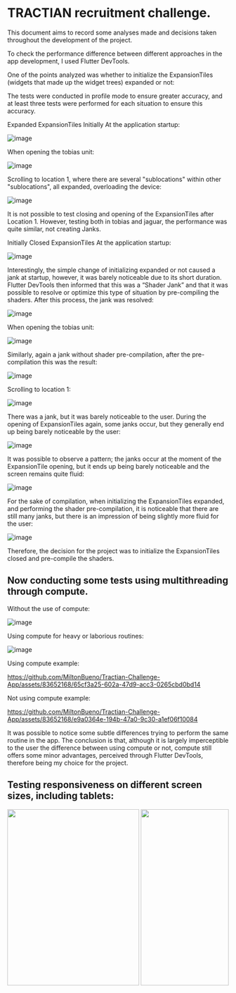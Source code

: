 # TRACTIAN recruitment challenge.

This document aims to record some analyses made and decisions taken throughout the development of the project.

To check the performance difference between different approaches in the app development, I used Flutter DevTools.

One of the points analyzed was whether to initialize the ExpansionTiles (widgets that made up the widget trees) expanded or not:

The tests were conducted in profile mode to ensure greater accuracy, and at least three tests were performed for each situation to ensure this accuracy.

Expanded ExpansionTiles Initially
At the application startup:

![image](https://github.com/MiltonBueno/Tractian-Challenge-App/assets/83652168/34250e0b-92f0-4b8a-af3e-244bc693cc58)

When opening the tobias unit:

![image](https://github.com/MiltonBueno/Tractian-Challenge-App/assets/83652168/19bd9dac-b3d9-4e5a-a0ad-6d4e40b65e39)

Scrolling to location 1, where there are several "sublocations" within other "sublocations", all expanded, overloading the device:

![image](https://github.com/MiltonBueno/Tractian-Challenge-App/assets/83652168/cfc33270-d283-438d-972f-329bbef87880)

It is not possible to test closing and opening of the ExpansionTiles after Location 1. However, testing both in tobias and jaguar, the performance was quite similar, not creating Janks.

Initially Closed ExpansionTiles
At the application startup:

![image](https://github.com/MiltonBueno/Tractian-Challenge-App/assets/83652168/0dcb1aae-e7c5-4012-8eb2-74caa5c39021)

Interestingly, the simple change of initializing expanded or not caused a jank at startup, however, it was barely noticeable due to its short duration. Flutter DevTools then informed that this was a “Shader Jank” and that it was possible to resolve or optimize this type of situation by pre-compiling the shaders. After this process, the jank was resolved:

![image](https://github.com/MiltonBueno/Tractian-Challenge-App/assets/83652168/afa76ed9-3ea0-4086-a55e-c05c47791a1e)


When opening the tobias unit:

![image](https://github.com/MiltonBueno/Tractian-Challenge-App/assets/83652168/862505f0-feae-4c18-a5e1-4a6ba2fcff04)


Similarly, again a jank without shader pre-compilation, after the pre-compilation this was the result:

![image](https://github.com/MiltonBueno/Tractian-Challenge-App/assets/83652168/8b5c27e1-4a07-4eb7-85b6-5af68b95880d)


Scrolling to location 1:

![image](https://github.com/MiltonBueno/Tractian-Challenge-App/assets/83652168/51b9cdb8-5a9c-47cc-8cca-d0cd87cfa170)


There was a jank, but it was barely noticeable to the user.
During the opening of ExpansionTiles again, some janks occur, but they generally end up being barely noticeable by the user:

![image](https://github.com/MiltonBueno/Tractian-Challenge-App/assets/83652168/04062b53-f37a-4624-a821-edfd88dc30e0)


It was possible to observe a pattern; the janks occur at the moment of the ExpansionTile opening, but it ends up being barely noticeable and the screen remains quite fluid:

![image](https://github.com/MiltonBueno/Tractian-Challenge-App/assets/83652168/c1091075-ed7a-455c-b832-b0cc2c6d20b4)

For the sake of compilation, when initializing the ExpansionTiles expanded, and performing the shader pre-compilation, it is noticeable that there are still many janks, but there is an impression of being slightly more fluid for the user:

![image](https://github.com/MiltonBueno/Tractian-Challenge-App/assets/83652168/f0c7b7eb-6a4f-4e54-a128-be636ec472b6)


Therefore, the decision for the project was to initialize the ExpansionTiles closed and pre-compile the shaders.


## Now conducting some tests using multithreading through compute.


Without the use of compute:

![image](https://github.com/MiltonBueno/Tractian-Challenge-App/assets/83652168/07992f7a-1a15-4df9-8ec6-db706f7fbd42)


Using compute for heavy or laborious routines:

![image](https://github.com/MiltonBueno/Tractian-Challenge-App/assets/83652168/800d782e-ce5a-42b1-a3f1-326aba9a3496)

Using compute example:

https://github.com/MiltonBueno/Tractian-Challenge-App/assets/83652168/65cf3a25-602a-47d9-acc3-0265cbd0bd14

Not using compute example:

https://github.com/MiltonBueno/Tractian-Challenge-App/assets/83652168/e9a0364e-194b-47a0-9c30-a1ef06f10084

It was possible to notice some subtle differences trying to perform the same routine in the app.
The conclusion is that, although it is largely imperceptible to the user the difference between using compute or not, compute still offers some minor advantages, perceived through Flutter DevTools, therefore being my choice for the project.

## Testing responsiveness on different screen sizes, including tablets:

<img src="https://github.com/MiltonBueno/Tractian-Challenge-App/assets/83652168/fe570332-e297-4924-89be-a4f22df06f5b" width="300" height="400">

<img src="https://github.com/MiltonBueno/Tractian-Challenge-App/assets/83652168/687b2d1b-5c95-4dfd-ad3a-598f08ed5380" width="200" height="400">




